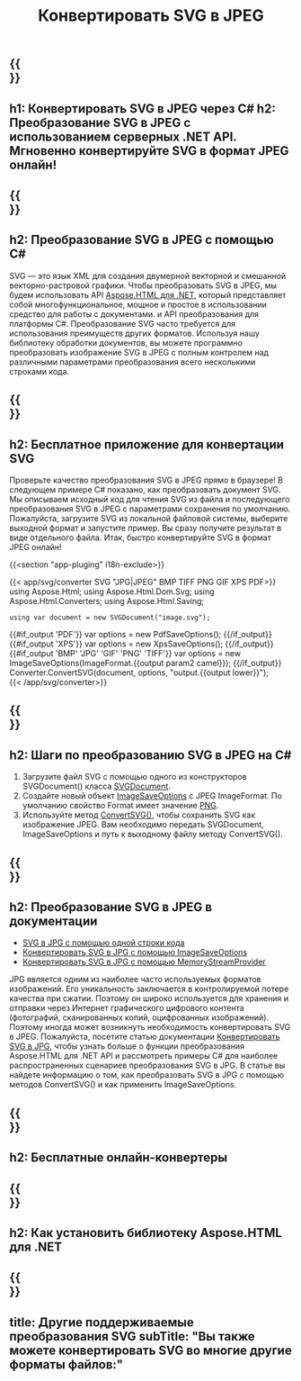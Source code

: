 ﻿---
translation: true
template: /templates/_template-conversion-child.md
title: Конвертировать SVG в JPEG
description: Преобразование SVG в JPEG на C#. Легко используйте API в любом приложении .NET. Попробуйте онлайн-конвертер SVG в JPEG бесплатно!
url: /net/conversion/svg-to-jpeg/
family: html
platformtag: net
feature: conversion
informat: SVG
outformat: JPEG
otherformats: PDF XPS GIF BMP PNG TIFF
---

{{<section banner>}}
---
h1: Конвертировать SVG в JPEG через C#
h2: Преобразование SVG в JPEG с использованием серверных .NET API. Мгновенно конвертируйте SVG в формат JPEG онлайн!
---

{{<section overview>}}
---
h2: Преобразование SVG в JPEG с помощью C#
---

SVG — это язык XML для создания двумерной векторной и смешанной векторно-растровой графики. Чтобы преобразовать SVG в JPEG, мы будем использовать API [Aspose.HTML для .NET](https://products.aspose.com/html/net/), который представляет собой многофункциональное, мощное и простое в использовании средство для работы с документами. и API преобразования для платформы C#. Преобразование SVG часто требуется для использования преимуществ других форматов. Используя нашу библиотеку обработки документов, вы можете программно преобразовать изображение SVG в JPEG с полным контролем над различными параметрами преобразования всего несколькими строками кода.

{{<section demos>}}
---
h2: Бесплатное приложение для конвертации SVG
---

Проверьте качество преобразования SVG в JPEG прямо в браузере! В следующем примере C# показано, как преобразовать документ SVG. Мы описываем исходный код для чтения SVG из файла и последующего преобразования SVG в JPEG с параметрами сохранения по умолчанию. Пожалуйста, загрузите SVG из локальной файловой системы, выберите выходной формат и запустите пример. Вы сразу получите результат в виде отдельного файла. Итак, быстро конвертируйте SVG в формат JPEG онлайн!

{{<section "app-pluging" i18n-exclude>}}

{{< app/svg/converter SVG "JPG|JPEG" BMP TIFF PNG GIF XPS PDF>}}
using Aspose.Html;
using Aspose.Html.Dom.Svg;
using Aspose.Html.Converters;
using Aspose.Html.Saving;

    using var document = new SVGDocument("image.svg");
{{#if_output 'PDF'}}
    var options = new PdfSaveOptions();
{{/if_output}}
{{#if_output 'XPS'}}
    var options = new XpsSaveOptions();
{{/if_output}}
{{#if_output 'BMP' 'JPG' 'GIF' 'PNG' 'TIFF'}}
    var options = new ImageSaveOptions(ImageFormat.{{output param2 camel}});
{{/if_output}}
    Converter.ConvertSVG(document, options, "output.{{output lower}}");   
{{< /app/svg/converter>}}


{{<section steps>}}
---
h2: Шаги по преобразованию SVG в JPEG на C#
---

1. Загрузите файл SVG с помощью одного из конструкторов SVGDocument() класса [SVGDocument](https://reference.aspose.com/html/net/aspose.html.dom.svg/svgdocument).
1. Создайте новый объект [ImageSaveOptions](https://reference.aspose.com/html/net/aspose.html.saving/imagesaveoptions) с JPEG ImageFormat. По умолчанию свойство Format имеет значение [PNG](https://reference.aspose.com/html/net/aspose.html.rendering.image/imageformat).
1. Используйте метод [ConvertSVG()](https://reference.aspose.com/html/net/aspose.html.converters.converter/convertsvg/methods/3), чтобы сохранить SVG как изображение JPEG. Вам необходимо передать SVGDocument, ImageSaveOptions и путь к выходному файлу методу ConvertSVG().

{{<section documentation>}}
---
h2: Преобразование SVG в JPEG в документации
---

  - <a href="https://docs.aspose.com/html/net/converting-between-formats/svg-to-jpg/#svg-to-jpg-by-a-single-of-code " target="_blank">SVG в JPG с помощью одной строки кода</a>
  - <a href="https://docs.aspose.com/html/net/converting-between-formats/svg-to-jpg/#convert-svg-to-jpg-using-imagesaveoptions" target="_blank" >Конвертировать SVG в JPG с помощью ImageSaveOptions</a>
  - <a href="https://docs.aspose.com/html/net/converting-between-formats/svg-to-jpg/#output-stream-providers" target="_blank">Конвертировать SVG в JPG с помощью MemoryStreamProvider</a>

JPG является одним из наиболее часто используемых форматов изображений. Его уникальность заключается в контролируемой потере качества при сжатии. Поэтому он широко используется для хранения и отправки через Интернет графического цифрового контента (фотографий, сканированных копий, оцифрованных изображений). Поэтому иногда может возникнуть необходимость конвертировать SVG в JPEG. Пожалуйста, посетите статью документации [Конвертировать SVG в JPG](https://docs.aspose.com/html/net/converting-between-formats/svg-to-jpg/), чтобы узнать больше о функции преобразования Aspose.HTML для .NET API и рассмотреть примеры C# для наиболее распространенных сценариев преобразования SVG в JPG. В статье вы найдете информацию о том, как преобразовать SVG в JPG с помощью методов ConvertSVG() и как применить ImageSaveOptions.

{{<section online-converters>}}
---
h2: Бесплатные онлайн-конвертеры
---

{{<section get-started>}}
---
h2: Как установить библиотеку Aspose.HTML для .NET
---

{{<section other-conversions>}}
---
title: Другие поддерживаемые преобразования SVG
subTitle: "Вы также можете конвертировать SVG во многие другие форматы файлов:"
---